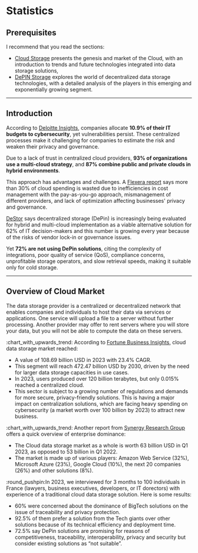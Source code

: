 # Statistics

## Prerequisites

I recommend that you read the sections:

* [Cloud Storage](../../learn-more/depin-and-cloud-storage/) presents the genesis and market of the Cloud, with an introduction to trends and future technologies integrated into data storage solutions,
* [DePIN Storage](../../learn-more/depin-and-cloud-storage-1/) explores the world of decentralized data storage technologies, with a detailed analysis of the players in this emerging and exponentially growing segment.

***

## Introduction

According to [Deloitte Insights](https://www2.deloitte.com/us/en/insights/industry/financial-services/cybersecurity-maturity-financial-institutions-cyber-risk.html), companies allocate **10.9% of their IT budgets to cybersecurity**, yet vulnerabilities persist. These centralized processes make it challenging for companies to estimate the risk and weaken their privacy and governance.&#x20;

Due to a lack of trust in centralized cloud providers, **93% of organizations use a multi-cloud strategy**, and **87% combine public and private clouds in hybrid environments**.&#x20;

This approach has advantages and challenges. A [Flexera report](https://www.cloudzero.com/blog/cloud-computing-statistics/) says more than 30% of cloud spending is wasted due to inefficiencies in cost management with the pay-as-you-go approach, mismanagement of different providers, and lack of optimization affecting businesses' privacy and governance.

[DeStor](https://destor.com/the-state-of-destor-2024) says decentralized storage (DePin) is increasingly being evaluated for hybrid and multi-cloud implementation as a viable alternative solution for 62% of IT decision-makers and this number is growing every year because of the risks of vendor lock-in or governance issues.

Yet **72% are not using DePin solutions**, citing the complexity of integrations, poor quality of service (QoS), compliance concerns, unprofitable storage operators, and slow retrieval speeds, making it suitable only for cold storage.&#x20;

***

## Overview of Cloud Market

The data storage provider is a centralized or decentralized network that enables companies and individuals to host their data via services or applications. One service will upload a file to a server without further processing. Another provider may offer to rent servers where you will store your data, but you will not be able to compute the data on these servers.

:chart\_with\_upwards\_trend: According to [Fortune Business Insights](https://www.fortunebusinessinsights.com/cloud-storage-market-102773), cloud data storage market reached:

* A value of 108.69 billion USD in 2023 with 23.4% CAGR.
* This segment will reach 472.47 billion USD by 2030, driven by the need for larger data storage capacities in use cases.&#x20;
* In 2023, users produced over 120 billion terabytes, but only 0.015% reached a centralized cloud.&#x20;
* This sector is subject to a growing number of regulations and demands for more secure, privacy-friendly solutions. This is having a major impact on centralization solutions, which are facing heavy spending on cybersecurity (a market worth over 100 billion by 2023) to attract new business.&#x20;

:chart\_with\_upwards\_trend: Another report from [Synergy Research Group](https://www.srgresearch.com/articles/q1-cloud-spending-grows-by-over-10-billion-from-2022-the-big-three-account-for-65-of-the-total) offers a quick overview of enterprise dominance:

* The Cloud data storage market as a whole is worth 63 billion USD in Q1 2023, as opposed to 53 billion in Q1 2022.&#x20;
* The market is made up of various players: Amazon Web Service (32%), Microsoft Azure (23%), Google Cloud (10%), the next 20 companies (26%) and other solutions (8%).

:round\_pushpin:In 2023, we interviewed for 3 months to 100 individuals in France (lawyers, business executives, developers, or IT dorectors) with experience of a traditional cloud data storage solution. Here is some results:

* 60% were concerned about the dominance of BigTech solutions on the issue of traceability and privacy protection.&#x20;
* 92.5% of them prefer a solution from the Tech giants over other solutions because of its technical efficiency and deployment time.&#x20;
* 72.5% say DePin solutions are promising for reasons of competitiveness, traceability, interoperability, privacy and security but consider existing solutions as “not suitable”.
